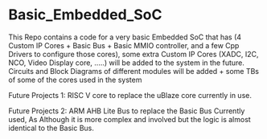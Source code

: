 # Basic_Embedded_SoC
 This Repo contains a code for a very basic Embedded SoC that has (4 Custom IP Cores + Basic Bus + Basic MMIO controller, and a few Cpp Drivers to configure those cores), some extra Custom IP Cores (XADC, I2C, NCO, Video Display core, .....) will be added to the system in the future.
Circuits and Block Diagrams of different modules will be added + some TBs of some of the cores used in the system

Future Projects 1: RISC V core to replace the uBlaze core currently in use.

Future Projects 2: ARM AHB Lite Bus to replace the Basic Bus Currently used, As Although it is more complex and involved but the logic is almost identical to the Basic Bus.
